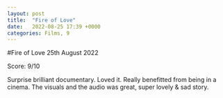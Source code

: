 ```yaml
---
layout: post
title:  "Fire of Love"
date:   2022-08-25 17:39 +0000
categories: Films, 9
---
```


#Fire of Love
25th August 2022

Score: 9/10 

Surprise brilliant documentary. Loved it. Really benefitted from being in a cinema. The visuals and the audio was great, super lovely & sad story. 
